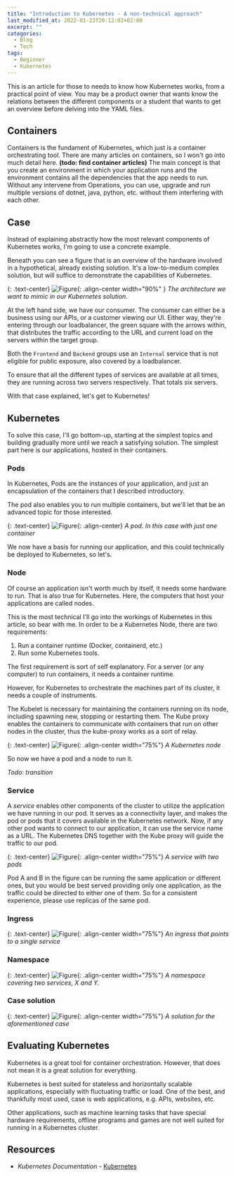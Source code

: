 ```yaml
---
title: "Introduction to Kubernetes - A non-technical approach"
last_modified_at: 2022-01-23T20:12:02+02:00
excerpt: ""
categories:
  - Blog
  - Tech
tags:
  - Beginner
  - Kubernetes
---
```


This is an article for those to needs to know how Kubernetes works, from a practical point of view.
You may be a product owner that wants know the relations between the different components or a student that wants to get an overview before delving into the YAML files.



## Containers

Containers is the fundament of Kubernetes, which just is a container orchestrating tool.
There are many articles on containers, so I won't go into much detail here.
**(todo: find container articles)**
The main concept is that you create an environment in which your application runs and the environment contains all the dependencies that the app needs to run.
Without any intervene from Operations, you can use, upgrade and run multiple versions of dotnet, java, python, etc. without them interfering with each other.

## Case

Instead of explaining abstractly how the most relevant components of Kubernetes works, I'm going to use a concrete example.

Beneath you can see a figure that is an overview of the hardware involved in a hypothetical, already existing solution.
It's a low-to-medium complex solution, but will suffice to demonstrate the capabilities of Kubernetes.

{: .text-center}
![Figure](/assets/posts/2022-kubernetes-intro/case.png){: .align-center width="90%" }
*The architecture we want to mimic in our Kubernetes solution.*

At the left hand side, we have our consumer.
The consumer can either be a business using our APIs, or a customer viewing our UI.
Either way, they're entering through our loadbalancer, the green square with the arrows within, that distributes the traffic according to the URL and current load on the servers within the target group.

Both the `Frontend` and `Backend` groups use an `Internal` service that is not eligible for public exposure, also covered by a loadbalancer.

To ensure that all the different types of services are available at all times, they are running across two servers respectively.
That totals six servers.

With that case explained, let's get to Kubernetes!

## Kubernetes

To solve this case, I'll go bottom-up, starting at the simplest topics and building gradually more until we reach a satisfying solution.
The simplest part here is our applications, hosted in their containers.

### Pods

In Kubernetes, Pods are the instances of your application, and just an encapsulation of the containers that I described introductory.

The pod also enables you to run multiple containers, but we'll let that be an advanced topic for those interested.

{: .text-center}
![Figure](/assets/posts/2022-kubernetes-intro/kubernetes-pod.png){: .align-center}
*A pod. In this case with just one container*

We now have a basis for running our application, and this could technically be deployed to Kubernetes, so let's.

### Node

Of course an application isn't worth much by itself, it needs some hardware to run.
That is also true for Kubernetes.
Here, the computers that host your applications are called nodes.

This is the most technical I'll go into the workings of Kubernetes in this article, so bear with me.
In order to be a Kubernetes Node, there are two requirements:

1) Run a container runtime (Docker, containerd, etc.)
2) Run some Kubernetes tools.

The first requirement is sort of self explanatory.
For a server (or any computer) to run containers, it needs a container runtime.

However, for Kubernetes to orchestrate the machines part of its cluster, it needs a couple of instruments.

The Kubelet is necessary for maintaining the containers running on its node, including spawning new, stopping or restarting them.
The Kube proxy enables the containers to communicate with containers that run on other nodes in the cluster, thus the kube-proxy works as a sort of relay.

<!-- Todo: Include kernel? -->

{: .text-center}
![Figure](/assets/posts/2022-kubernetes-intro/kubernetes-node.png){: .align-center width="75%"}
*A Kubernetes node*

So now we have a pod and a node to run it.

*Todo: transition*

### Service

A *service* enables other components of the cluster to utilize the application we have running in our pod.
It serves as a connectivity layer, and makes the pod or pods that it covers available in the Kubernetes network.
Now, if any other pod wants to connect to our application, it can use the service name as a URL.
The Kubernetes DNS together with the Kube proxy will guide the traffic to our pod.

{: .text-center}
![Figure](/assets/posts/2022-kubernetes-intro/kubernetes-service.png){: .align-center width="75%"}
*A service with two pods*

Pod A and B in the figure can be running the same application or different ones, but you would be best served providing only one application, as the traffic could be directed to either one of them.
So for a consistent experience, please use replicas of the same pod.

### Ingress

{: .text-center}
![Figure](/assets/posts/2022-kubernetes-intro/kubernetes-ingress.png){: .align-center width="75%"}
*An ingress that points to a single service*

### Namespace

{: .text-center}
![Figure](/assets/posts/2022-kubernetes-intro/kubernetes-namespace.png){: .align-center width="75%"}
*A namespace covering two services, X and Y.*

### Case solution

{: .text-center}
![Figure](/assets/posts/2022-kubernetes-intro/kubernetes-applied-architecture.png){: .align-center width="75%"}
*A solution for the aforementioned case*

## Evaluating Kubernetes

Kubernetes is a great tool for container orchestration.
However, that does not mean it is a great solution for everything.

Kubernetes is best suited for stateless and horizontally scalable applications, especially with fluctuating traffic or load.
One of the best, and thankfully most used, case is web applications, e.g. APIs, websites, etc.

Other applications, such as machine learning tasks that have special hardware requirements, offline programs and games are not well suited for running in a Kubernetes cluster.

## Resources

- *Kubernetes Documentation* - [Kubernetes](https://kubernetes.io/docs/home/)
